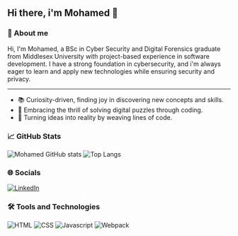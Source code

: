 ## Hi there, i'm Mohamed 👋

<h3>&#x1F4C4; About me</h3>
Hi, I'm Mohamed, a BSc in Cyber Security and Digital Forensics graduate from Middlesex University with project-based experience in software development. I have a strong foundation in cybersecurity, and i'm always eager to learn and apply new    technologies while ensuring security and privacy.
 <hr>
 
 - &#x1F4DA; Curiosity-driven, finding joy in discovering new concepts and skills.
 - &#x1F31F; Embracing the thrill of solving digital puzzles through coding.
 - &#x1F680; Turning ideas into reality by weaving lines of code.

<h3>&#x1F4C8; GitHub Stats</h3>

![Mohamed GitHub stats](https://github-readme-stats.vercel.app/api?username=MAsecurity&show_icons=true&theme=buefy)
![Top Langs](https://github-readme-stats.vercel.app/api/top-langs/?username=MAsecurity&layout=compact&theme=buefy)

<h3>
 &#x1F310; Socials
</h3>

<a href="https://www.linkedin.com/in/mohamed-haji-mohamed-533590275/"><img src="https://img.shields.io/badge/LinkedIn-0077B5?style=for-the-badge&logo=linkedin&logoColor=white" alt="LinkedIn" /></a>

<h3>
   &#x1F6E0; Tools and Technologies
</h3>

![HTML](https://img.shields.io/badge/HTML5-E34F26?style=for-the-badge&logo=html5&logoColor=white)
![CSS](https://img.shields.io/badge/CSS3-1572B6?style=for-the-badge&logo=css3&logoColor=white)
![Javascript](https://img.shields.io/badge/JavaScript-323330?style=for-the-badge&logo=javascript&logoColor=F7DF1E)
![Webpack](https://img.shields.io/badge/webpack-%238DD6F9.svg?style=for-the-badge&logo=webpack&logoColor=black)



